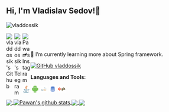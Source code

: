## Hi, I'm Vladislav Sedov!👋

<p align="left"> <img src="https://komarev.com/ghpvc/?username=vladdossik&label=Views&color=blue&style=plastic" alt="vladdossik" /> </p>


<a href="https://github.com/vladdossik">
  <img align="left" alt="vladdossik's Github" width="22px" src="https://cdn.jsdelivr.net/npm/simple-icons@v3/icons/github.svg" />
</a>
<a href="https://t.me/vladdosiik">
  <img align="left" alt="vladdossik's Telegram" width="22px" src="https://cdn.jsdelivr.net/npm/simple-icons@v3/icons/telegram.svg" />
</a>
<a href="https://instagram.com/vladdosiik/">
  <img align="left" alt="Pawan's Instagram" width="22px" src="https://cdn.jsdelivr.net/npm/simple-icons@v3/icons/instagram.svg" />
</a>
<br/>
<br/>




- 🌱 I’m currently learning more about Spring framework.

[![GitHub vladdossik](https://img.shields.io/github/followers/vladdossik?label=follow&style=social)](https://github.com/vladdossik)


**Languages and Tools:**  

<code><img height="20" src="https://raw.githubusercontent.com/github/explore/80688e429a7d4ef2fca1e82350fe8e3517d3494d/topics/java/java.png"></code>
<code><img height="20" src="https://raw.githubusercontent.com/github/explore/80688e429a7d4ef2fca1e82350fe8e3517d3494d/topics/android/android.png"></code>
<code><img height="20" src="https://raw.githubusercontent.com/github/explore/80688e429a7d4ef2fca1e82350fe8e3517d3494d/topics/mysql/mysql.png"></code>
<code><img height="20" src="https://raw.githubusercontent.com/github/explore/80688e429a7d4ef2fca1e82350fe8e3517d3494d/topics/sql/sql.png"></code>
<code><img height="20" src="https://raw.githubusercontent.com/github/explore/80688e429a7d4ef2fca1e82350fe8e3517d3494d/topics/git/git.png"></code>    

<a href="https://github.com/vladdossik">
  <img align="center" src="https://github-readme-stats.vercel.app/api/top-langs/?username=vladdossik&langs_count=8&theme=radical" />
</a>
<a href="https://github.com/vladdossik">
 <img align="center" src="https://github-readme-stats.vercel.app/api?username=vladdossik&show_icons=true&theme=radical&line_height=27" alt="Pawan's github stats"/>
</a>
<a href="https:github.com/vladdossik/Bixer-btc-app-">
  <img align="center" src="https://github-readme-stats.vercel.app/api/pin/?username=vladdossik&repo=Bixer-btc-app-&theme=radical" />

</a>
<a href="https://github.com/vladdossik/blog">
 <img align="center" src="https://github-readme-stats.vercel.app/api/pin/?username=vladdossik&repo=blog&theme=radical" />
</a>

<div align="center">


</div>

